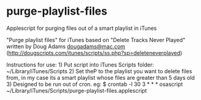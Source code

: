 purge-playlist-files
====================

Applescript for purging files out of a smart playlist in iTunes

"Purge playlist files" for iTunes
based on "Delete Tracks Never Played"
written by Doug Adams
dougadams@mac.com (http://dougscripts.com/itunes/scripts/ss.php?sp=deleteneverplayed)

Instructions for use:
                1) Put script into iTunes Scripts folder: ~/Library/iTunes/Scripts
                2) Set theP to the playlist you want to delete files from, in my case its a smart playlist whose files are greater than 5 days old
                3) Designed to be run out of cron.  eg:
                        $ crontab -l
                        30 3 * * * osascript ~/Library/iTunes/Scripts/purge-playlist-files.applescript
